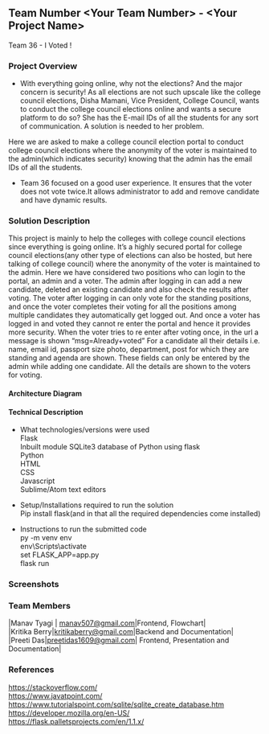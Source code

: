 ## Team Number \<Your Team Number> - \<Your Project Name>

Team 36 - I Voted ! 


### Project Overview

* With everything going online, why not the elections? And the major concern is security! As all elections are not such upscale like the college council elections, Disha Mamani, Vice President, College Council, wants to conduct the college council elections online and wants a secure platform to do so? She has the E-mail IDs of all the students  for any sort of communication. A solution is needed to her problem.

Here we are asked to make a college council election portal to conduct college council elections where the anonymity of the voter is maintained to the admin(which indicates security) knowing that the admin has the email IDs of all the students.

* Team 36 focused on a good user experience. It ensures that the voter does not vote twice.It allows administrator to add and remove candidate and have dynamic results.

### Solution Description

This project is mainly to help the colleges with college council elections since everything is going online. It’s a highly secured portal for college council elections(any other type of elections can also be hosted, but here talking of college council) where the anonymity of the voter is maintained to the admin. Here we have considered two positions who can login to the portal, an admin and a voter. The admin after logging in can add a new candidate, deleted an existing candidate and also check the results after voting. The voter after logging in can only vote for the standing positions, and once the voter completes their voting for all the positions among multiple candidates they automatically get logged out. And once a voter has logged in and voted they cannot re enter the portal and hence it provides more security. When the voter tries to re enter after voting once, in the url a message is shown “msg=Already+voted” For a candidate all their details i.e. name, email id, passport size photo, department, post for which they are standing and agenda are shown. These fields can only be entered by the admin while adding one candidate. All the details are shown to the voters for voting.

#### Architecture Diagram

 
 
 
 
 
 
 
 

#### Technical Description
* What technologies/versions were used <br/>
Flask <br/>
Inbuilt module SQLite3 database of Python using flask <br/>
Python <br/>
HTML <br/>
CSS <br/>
Javascript <br/>
Sublime/Atom text editors <br/>

* Setup/Installations required to run the solution <br/>
 Pip install flask(and in that all the required dependencies come installed) <br/>
* Instructions to run the submitted code <br/>
py -m venv env <br/>
env\Scripts\activate <br/>
set FLASK_APP=app.py <br/>
flask run <br/>
### Screenshots











### Team Members
|Manav Tyagi | manav507@gmail.com|Frontend, Flowchart|  <br/>
|Kritika Berry|kritikaberry@gmail.com|Backend and Documentation| <br/>
|Preeti Das|preetidas1609@gmail.com| Frontend, Presentation and Documentation| <br/>

### References
https://stackoverflow.com/ <br/>
https://www.javatpoint.com/ <br/>
https://www.tutorialspoint.com/sqlite/sqlite_create_database.htm <br/>
https://developer.mozilla.org/en-US/ <br/>
https://flask.palletsprojects.com/en/1.1.x/

